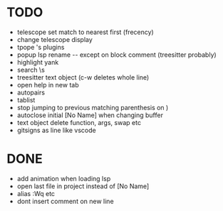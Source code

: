# TODO
- telescope set match to nearest first (frecency)
- change telescope display
- tpope 's plugins
- popup lsp rename
-- except on block comment (treesitter probably)
- highlight yank
- search \s
- treesitter text object (c-w deletes whole line)
- open help in new tab
- autopairs
- tablist
- stop jumping to previous matching parenthesis on )
- autoclose initial [No Name] when changing buffer
- text object delete function, args, swap etc
- gitsigns as line like vscode

# DONE
- add animation when loading lsp
- open last file in project instead of [No Name]
- alias :Wq etc
- dont insert comment on new line
